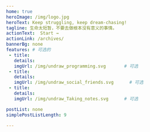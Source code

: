 ```yaml
---
home: true
heroImage: /img/logo.jpg
heroText: Keep struggling, keep dream-chasing!
tagline: 生命太短暂，不要去做根本没有意义的事情。
actionText:  Start →
actionLink: /archives/
bannerBg: none
features: # 可选的
 - title: 
   details: 
   imgUrl: /img/undraw_programming.svg       # 可选
 - title: 
   details: 
   imgUrl: /img/undraw_social_friends.svg      # 可选
 - title: 
   details: 
   imgUrl: /img/undraw_Taking_notes.svg      # 可选

postList: none
simplePostListLength: 9

---
```


<!-- 

<div style="text-align: center;">

![](https://i.loli.net/2021/01/25/6QjFbzApiO5JIUK.jpg)
<br><br>

![SVG](https://svg.hamm.cn/client.svg?type=os "SVG") ![SVG](https://svg.hamm.cn/client.svg?type=broswer "SVG") ![SVG](https://svg.hamm.cn/client.svg?type=ip "SVG")

</div>

-->













